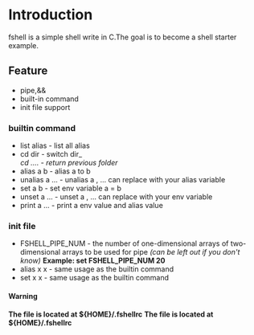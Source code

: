 
# Introduction
fshell is a simple shell write in C.The goal is to become a shell starter example.

## Feature
* pipe,&&
* built-in command
* init file support

### builtin command
* list alias - list all alias
* cd dir - switch dir_
<br>_cd .... - return previous folder_
* alias a b - alias a to b
* unalias a ... - unalias a , ... can replace with your alias variable
* set a b - set env variable a = b
* unset a ... - unset a , ... can replace with your env variable
* print a ... - print a env value and alias value 

### init file
* FSHELL_PIPE_NUM - the number of one-dimensional arrays of two-dimensional arrays to be used for pipe 
_(can be left out if you don't know)_
__Example: set FSHELL_PIPE_NUM 20__
* alias x x - same usage as the builtin command
* set x x - same usage as the builtin command

#### Warning
__The file is located at ${HOME}/.fshellrc__
__The file is located at ${HOME}/.fshellrc__
